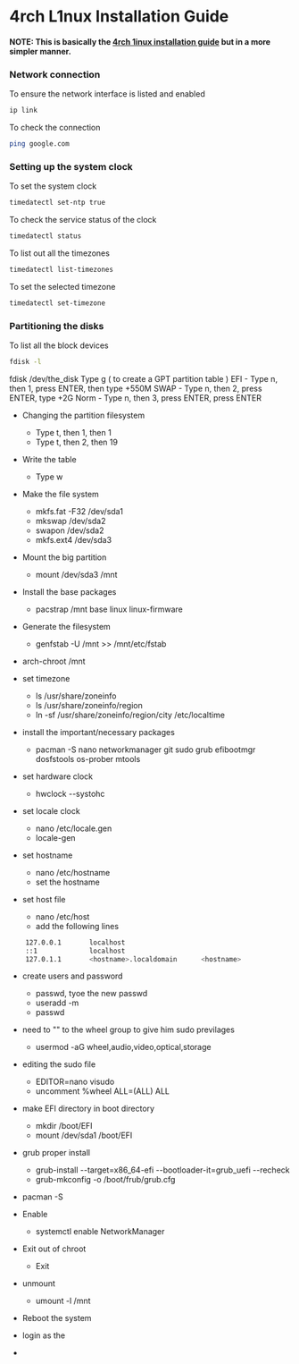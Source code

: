 # 4rch L1nux Installation Guide

#### NOTE: This is basically the [4rch 1inux installation guide](https://wiki.archlinux.org/title/Installation_guide) but in a more simpler manner.

### Network connection
To ensure the network interface is listed and enabled
```bash
ip link
```
To check the connection
```bash
ping google.com
```

### Setting up the system clock

To set the system clock
```bash
timedatectl set-ntp true
```
To check the service status of the clock
```bash
timedatectl status
```
To list out all the timezones
```bash
timedatectl list-timezones
```
To set the selected timezone
```bash
timedatectl set-timezone
```

### Partitioning the disks

To list all the block devices
```bash
fdisk -l
```

fdisk /dev/the_disk
Type g ( to create a GPT partition table )
EFI  - Type n, then 1, press ENTER, then type +550M
SWAP - Type n, then 2, press ENTER, type +2G
Norm - Type n, then 3, press ENTER, press ENTER

- Changing the partition filesystem
	- Type t, then 1, then 1
	- Type t, then 2, then 19

- Write the table
	- Type w

- Make the file system
	- mkfs.fat -F32 /dev/sda1
	- mkswap /dev/sda2
	- swapon /dev/sda2
	- mkfs.ext4 /dev/sda3

- Mount the big partition
	- mount /dev/sda3 /mnt

- Install the base packages
	- pacstrap /mnt base linux linux-firmware

- Generate the filesystem
	- genfstab -U /mnt >> /mnt/etc/fstab

- arch-chroot /mnt
- set timezone
	- ls /usr/share/zoneinfo
	- ls /usr/share/zoneinfo/region
	- ln -sf /usr/share/zoneinfo/region/city /etc/localtime

- install the important/necessary packages
	- pacman -S nano networkmanager git sudo grub efibootmgr dosfstools os-prober mtools

- set hardware clock
	- hwclock --systohc

- set locale clock
	- nano /etc/locale.gen
	- locale-gen

- set hostname
	- nano /etc/hostname
	- set the hostname

- set host file
	- nano /etc/host
	- add the following lines

```bash
	127.0.0.1 		localhost
	::1  			localhost
	127.0.1.1		<hostname>.localdomain		<hostname>
```

- create users and password
	- passwd, tyoe the new passwd
	- useradd -m <username>
	- passwd <username>

- need to "<username>" to the wheel group to give him sudo previlages
	- usermod -aG wheel,audio,video,optical,storage <username>

- editing the sudo file
	- EDITOR=nano visudo
	- uncomment %wheel ALL=(ALL) ALL

- make EFI directory in boot directory
	- mkdir /boot/EFI
	- mount /dev/sda1 /boot/EFI

- grub proper install
	- grub-install --target=x86_64-efi --bootloader-it=grub_uefi --recheck
	- grub-mkconfig -o /boot/frub/grub.cfg

- pacman -S 

- Enable 
	- systemctl enable NetworkManager

- Exit out of chroot
	- Exit

- unmount
	- umount -l /mnt

- Reboot the system

- login as the <usernane>

- 
